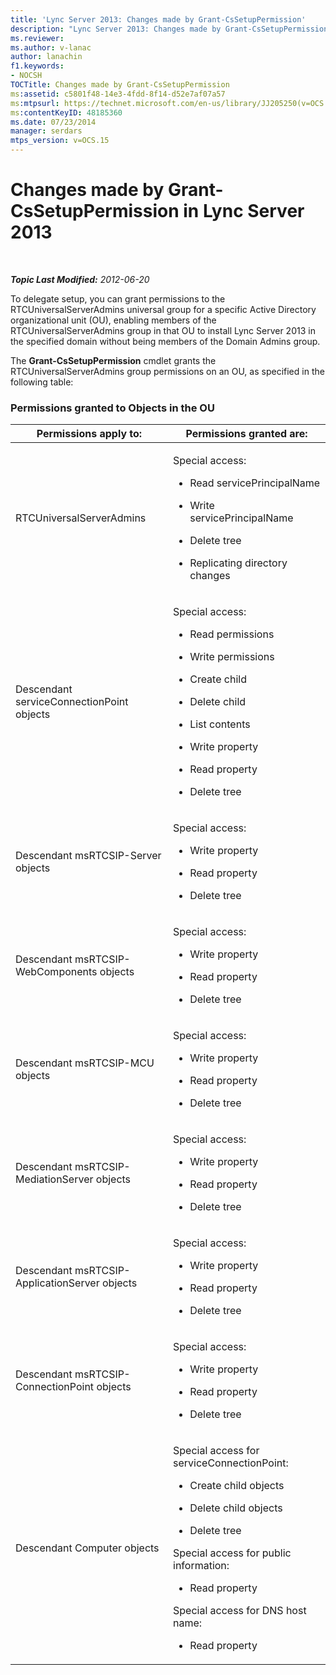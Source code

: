 ```yaml
---
title: 'Lync Server 2013: Changes made by Grant-CsSetupPermission'
description: "Lync Server 2013: Changes made by Grant-CsSetupPermission."
ms.reviewer: 
ms.author: v-lanac
author: lanachin
f1.keywords:
- NOCSH
TOCTitle: Changes made by Grant-CsSetupPermission
ms:assetid: c5801f48-14e3-4fdd-8f14-d52e7af07a57
ms:mtpsurl: https://technet.microsoft.com/en-us/library/JJ205250(v=OCS.15)
ms:contentKeyID: 48185360
ms.date: 07/23/2014
manager: serdars
mtps_version: v=OCS.15
---
```


# Changes made by Grant-CsSetupPermission in Lync Server 2013

<div data-xmlns="http://www.w3.org/1999/xhtml">

<div class="topic" data-xmlns="http://www.w3.org/1999/xhtml" data-msxsl="urn:schemas-microsoft-com:xslt" data-cs="https://msdn.microsoft.com/">

<div data-asp="https://msdn2.microsoft.com/asp">



</div>

<div id="mainSection">

<div id="mainBody">

<span> </span>

_**Topic Last Modified:** 2012-06-20_

To delegate setup, you can grant permissions to the RTCUniversalServerAdmins universal group for a specific Active Directory organizational unit (OU), enabling members of the RTCUniversalServerAdmins group in that OU to install Lync Server 2013 in the specified domain without being members of the Domain Admins group.

The **Grant-CsSetupPermission** cmdlet grants the RTCUniversalServerAdmins group permissions on an OU, as specified in the following table:

### Permissions granted to Objects in the OU

<table>
<colgroup>
<col style="width: 50%" />
<col style="width: 50%" />
</colgroup>
<thead>
<tr class="header">
<th>Permissions apply to:</th>
<th>Permissions granted are:</th>
</tr>
</thead>
<tbody>
<tr class="odd">
<td><p>RTCUniversalServerAdmins</p></td>
<td><p>Special access:</p>
<ul>
<li><p>Read servicePrincipalName</p></li>
<li><p>Write servicePrincipalName</p></li>
<li><p>Delete tree</p></li>
<li><p>Replicating directory changes</p></li>
</ul></td>
</tr>
<tr class="even">
<td><p>Descendant serviceConnectionPoint objects</p></td>
<td><p>Special access:</p>
<ul>
<li><p>Read permissions</p></li>
<li><p>Write permissions</p></li>
<li><p>Create child</p></li>
<li><p>Delete child</p></li>
<li><p>List contents</p></li>
<li><p>Write property</p></li>
<li><p>Read property</p></li>
<li><p>Delete tree</p></li>
</ul></td>
</tr>
<tr class="odd">
<td><p>Descendant msRTCSIP-Server objects</p></td>
<td><p>Special access:</p>
<ul>
<li><p>Write property</p></li>
<li><p>Read property</p></li>
<li><p>Delete tree</p></li>
</ul></td>
</tr>
<tr class="even">
<td><p>Descendant msRTCSIP-WebComponents objects</p></td>
<td><p>Special access:</p>
<ul>
<li><p>Write property</p></li>
<li><p>Read property</p></li>
<li><p>Delete tree</p></li>
</ul></td>
</tr>
<tr class="odd">
<td><p>Descendant msRTCSIP-MCU objects</p></td>
<td><p>Special access:</p>
<ul>
<li><p>Write property</p></li>
<li><p>Read property</p></li>
<li><p>Delete tree</p></li>
</ul></td>
</tr>
<tr class="even">
<td><p>Descendant msRTCSIP-MediationServer objects</p></td>
<td><p>Special access:</p>
<ul>
<li><p>Write property</p></li>
<li><p>Read property</p></li>
<li><p>Delete tree</p></li>
</ul></td>
</tr>
<tr class="odd">
<td><p>Descendant msRTCSIP-ApplicationServer objects</p></td>
<td><p>Special access:</p>
<ul>
<li><p>Write property</p></li>
<li><p>Read property</p></li>
<li><p>Delete tree</p></li>
</ul></td>
</tr>
<tr class="even">
<td><p>Descendant msRTCSIP-ConnectionPoint objects</p></td>
<td><p>Special access:</p>
<ul>
<li><p>Write property</p></li>
<li><p>Read property</p></li>
<li><p>Delete tree</p></li>
</ul></td>
</tr>
<tr class="odd">
<td><p>Descendant Computer objects</p></td>
<td><p>Special access for serviceConnectionPoint:</p>
<ul>
<li><p>Create child objects</p></li>
<li><p>Delete child objects</p></li>
<li><p>Delete tree</p></li>
</ul>
<p>Special access for public information:</p>
<ul>
<li><p>Read property</p></li>
</ul>
<p>Special access for DNS host name:</p>
<ul>
<li><p>Read property</p></li>
</ul></td>
</tr>
</tbody>
</table>


</div>

<span> </span>

</div>

</div>

</div>

